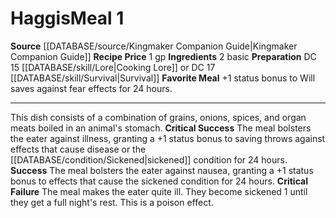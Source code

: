 ﻿---
id: '11'
level: '1'
name: Haggis
price: 1 gp
rarity: Common
requirement: null
rus_type_level: null
source: '[[DATABASE/source/Kingmaker Companion Guide|Kingmaker Companion Guide]]'
trait:
- '[[DATABASE/trait/Meal|Meal]]'
type: Campsite Meal

---
# Haggis<span class="item-type">Meal 1</span>

**Source** [[DATABASE/source/Kingmaker Companion Guide|Kingmaker Companion Guide]]
**Recipe Price** 1 gp
**Ingredients** 2 basic
**Preparation** DC 15 [[DATABASE/skill/Lore|Cooking Lore]] or DC 17 [[DATABASE/skill/Survival|Survival]]
**Favorite Meal** +1 status bonus to Will saves against fear effects for 24 hours.

---
This dish consists of a combination of grains, onions, spices, and organ meats boiled in an animal's stomach.
**Critical Success** The meal bolsters the eater against illness, granting a +1 status bonus to saving throws against effects that cause disease or the [[DATABASE/condition/Sickened|sickened]] condition for 24 hours.
**Success** The meal bolsters the eater against nausea, granting a +1 status bonus to effects that cause the sickened condition for 24 hours.
**Critical Failure** The meal makes the eater quite ill. They become sickened 1 until they get a full night's rest. This is a poison effect.